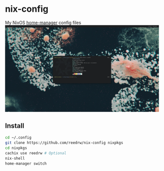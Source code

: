 # nix-config
My NixOS [home-manager](https://github.com/rycee/home-manager) config files
![screenshot](screenshot.png)

## Install

```sh
cd ~/.config
git clone https://github.com/reedrw/nix-config nixpkgs
cd nixpkgs
cachix use reedrw # Optional
nix-shell
home-manager switch
```
